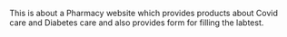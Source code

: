 This is about a Pharmacy website which provides products about Covid care and Diabetes care and also provides form for filling the labtest.
